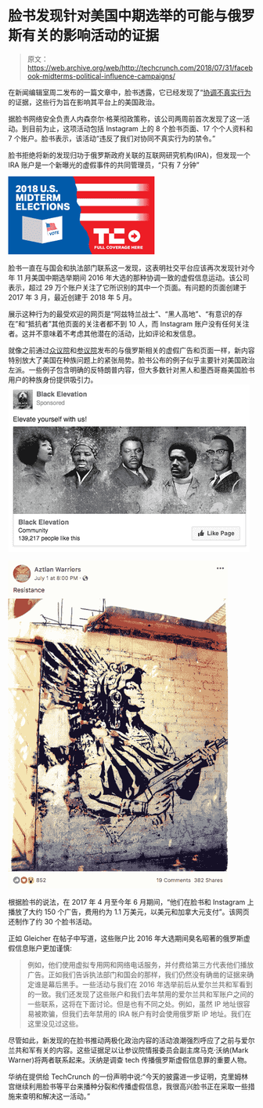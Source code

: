 # 脸书发现针对美国中期选举的可能与俄罗斯有关的影响活动的证据

> 原文：<https://web.archive.org/web/http://techcrunch.com/2018/07/31/facebook-midterms-political-influence-campaigns/>

在新闻编辑室周二发布的一篇文章中，脸书透露，它已经发现了“[协调不真实行为](https://web.archive.org/web/20230314041242/https://techcrunch.com/gallery/facebook-midterms/)的证据，这些行为旨在影响其平台上的美国政治。

据脸书网络安全负责人内森奈尔·格莱彻政策称，该公司两周前首次发现了这一活动。到目前为止，这项活动包括 Instagram 上的 8 个脸书页面、17 个个人资料和 7 个账户。脸书表示，该活动“违反了我们对协同不真实行为的禁令。”

脸书拒绝将新的发现归功于俄罗斯政府关联的互联网研究机构(IRA)，但发现一个 IRA 账户是一个新曝光的虚假事件的共同管理员，“只有 7 分钟”

[![more 2018 US Midterm Election coverage](img/1fb0e9c1d110012c0ea88b05e3bf48ca.png)](https://web.archive.org/web/20230314041242/https://techcrunch.com/tag/2018-U-S-Midterm-Elections)

脸书一直在与国会和执法部门联系这一发现，这表明社交平台应该再次发现针对今年 11 月美国中期选举期间 2016 年大选的那种协调一致的虚假信息运动。该公司表示，超过 29 万个账户关注了它所识别的其中一个页面。有问题的页面创建于 2017 年 3 月，最近创建于 2018 年 5 月。

展示这种行为的最受欢迎的网页是“阿兹特兰战士”、“黑人高地”、“有意识的存在”和“抵抗者”其他页面的关注者都不到 10 人，而 Instagram 账户没有任何关注者。这并不意味着不考虑其他潜在的活动，比如评论和发信息。

就像之前通过[众议院](https://web.archive.org/web/20230314041242/https://techcrunch.com/2018/05/10/russian-facebook-ads-house-intelligence-full-list/)和[参议院](https://web.archive.org/web/20230314041242/https://techcrunch.com/gallery/here-are-15-of-the-russian-bought-ads-aimed-at-influencing-the-election/)发布的与俄罗斯相关的虚假广告和页面一样，新内容特别放大了美国在种族问题上的紧张局势。脸书公布的例子似乎主要针对美国政治左派。一些例子包含明确的反特朗普内容，但大多数针对黑人和墨西哥裔美国脸书用户的种族身份提供吸引力。![](img/9f179a58d9b7374b51d4054f671830a4.png)

![](img/8922f49a58196167a7c7dda297fa009e.png)

根据脸书的说法，在 2017 年 4 月至今年 6 月期间，“他们在脸书和 Instagram 上播放了大约 150 个广告，费用约为 1.1 万美元，以美元和加拿大元支付”。该网页还制作了约 30 个脸书活动。

正如 Gleicher 在帖子中写道，这些账户比 2016 年大选期间臭名昭著的俄罗斯虚假信息账户更加谨慎:

> 例如，他们使用虚拟专用网和网络电话服务，并付费给第三方代表他们播放广告。正如我们告诉执法部门和国会的那样，我们仍然没有确凿的证据来确定谁是幕后黑手。一些活动与我们在 2016 年选举前后从爱尔兰共和军看到的一致。我们还发现了这些账户和我们去年禁用的爱尔兰共和军账户之间的一些联系，这将在下面讨论。但是也有不同之处。例如，虽然 IP 地址很容易被欺骗，但我们去年禁用的 IRA 帐户有时会使用俄罗斯 IP 地址。我们在这里没见过这些。

尽管如此，新发现的在脸书推动两极化政治内容的活动浪潮强烈呼应了之前与爱尔兰共和军有关的内容。这些证据足以让参议院情报委员会副主席马克·沃纳(Mark Warner)将两者联系起来。沃纳是调查 tech 传播俄罗斯虚假信息罪的重要人物。

华纳在提供给 TechCrunch 的一份声明中说:“今天的披露进一步证明，克里姆林宫继续利用脸书等平台来播种分裂和传播虚假信息，我很高兴脸书正在采取一些措施来查明和解决这一活动。”